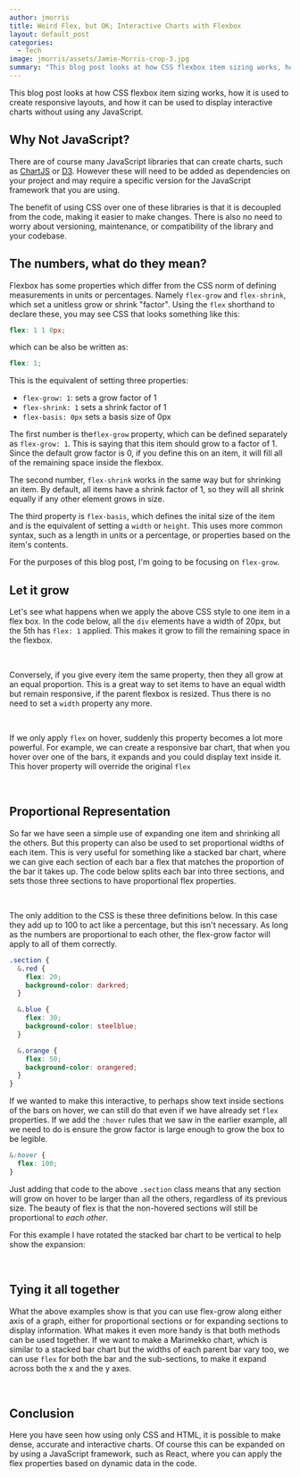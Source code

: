 ```yaml
---
author: jmorris
title: Weird Flex, but OK; Interactive Charts with Flexbox
layout: default_post
categories:
  - Tech
image: jmorris/assets/Jamie-Morris-crop-3.jpg
summary: "This blog post looks at how CSS flexbox item sizing works, how it is used to create responsive layouts, and how it can be used to display interactive charts without using any Javascript."
---
```


This blog post looks at how CSS flexbox item sizing works, how it is used to create responsive layouts, and how it can be used to display interactive charts without using any JavaScript.

## Why Not JavaScript?

There are of course many JavaScript libraries that can create charts, such as [ChartJS](https://www.chartjs.org) or [D3](https://d3js.org/). However these will need to be added as dependencies on your project and may require a specific version for the JavaScript framework that you are using.

The benefit of using CSS over one of these libraries is that it is decoupled from the code, making it easier to make changes. There is also no need to worry about versioning, maintenance, or compatibility of the library and your codebase.

## The numbers, what do they mean?

Flexbox has some properties which differ from the CSS norm of defining measurements in units or percentages. Namely `flex-grow` and `flex-shrink`, which set a unitless grow or shrink "factor". Using the `flex` shorthand to declare these, you may see CSS that looks something like this:

~~~scss
flex: 1 1 0px;
~~~

which can be also be written as:

~~~scss
flex: 1;
~~~

This is the equivalent of setting three properties:

- `flex-grow: 1`: sets a grow factor of 1
- `flex-shrink: 1` sets a shrink factor of 1
- `flex-basis: 0px` sets a basis size of 0px

The first number is the`flex-grow` property, which can be defined separately as `flex-grow: 1`. This is saying that this item should grow to a factor of 1. Since the default grow factor is 0, if you define this on an item, it will fill all of the remaining space inside the flexbox.

The second number, `flex-shrink` works in the same way but for shrinking an item. By default, all items have a shrink factor of 1, so they will all shrink equally if any other element grows in size.

The third property is `flex-basis`, which defines the inital size of the item and is the equivalent of setting a `width` or `height`. This uses more common syntax, such as a length in units or a percentage, or properties based on the item's contents.

For the purposes of this blog post, I'm going to be focusing on `flex-grow`.

## Let it grow

Let's see what happens when we apply the above CSS style to one item in a flex box. In the code below, all the `div` elements have a width of 20px, but the 5th has `flex: 1` applied. This makes it grow to fill the remaining space in the flexbox.

<script async src="//jsfiddle.net/jamiemorris1991/4dm3ew1g/embed/result,css,html/"></script><br/>

Conversely, if you give every item the same property, then they all grow at an equal proportion. This is a great way to set items to have an equal width but remain responsive, if the parent flexbox is resized. Thus there is no need to set a `width` property any more.

<script async src="//jsfiddle.net/jamiemorris1991/wbm8skpq/embed/result,css,html/"></script><br/>

If we only apply `flex` on hover, suddenly this property becomes a lot more powerful. For example, we can create a responsive bar chart, that when you hover over one of the bars, it expands and you could display text inside it. This hover property will override the original `flex`

<script async src="//jsfiddle.net/jamiemorris1991/q3s2e1Lf/embed/result,css,html/"></script><br/>

## Proportional Representation

So far we have seen a simple use of expanding one item and shrinking all the others. But this property can also be used to set proportional widths of each item. This is very useful for something like a stacked bar chart, where we can give each section of each bar a flex that matches the proportion of the bar it takes up. The code below splits each bar into three sections, and sets those three sections to have proportional flex properties.

<script async src="//jsfiddle.net/jamiemorris1991/0pjkuovh/embed/result,css,html/"></script><br/>

The only addition to the CSS is these three definitions below. In this case they add up to 100 to act like a percentage, but this isn't necessary. As long as the numbers are proportional to each other, the flex-grow factor will apply to all of them correctly.

~~~scss
.section {
  &.red {
    flex: 20;
    background-color: darkred;
  }

  &.blue {
    flex: 30;
    background-color: steelblue;
  }

  &.orange {
    flex: 50;
    background-color: orangered;
  }
}
~~~

If we wanted to make this interactive, to perhaps show text inside sections of the bars on hover, we can still do that even if we have already set `flex` properties. If we add the `:hover` rules that we saw in the earlier example, all we need to do is ensure the grow factor is large enough to grow the box to be legible.

~~~scss
&:hover {
  flex: 100;
}
~~~

Just adding that code to the above `.section` class means that any section will grow on hover to be larger than all the others, regardless of its previous size. The beauty of flex is that the non-hovered sections will still be proportional to _each other_.

For this example I have rotated the stacked bar chart to be vertical to help show the expansion:

<script async src="//jsfiddle.net/jamiemorris1991/gbcp8rjL/embed/result,css,html/"></script><br/>

## Tying it all together

What the above examples show is that you can use flex-grow along either axis of a graph, either for proportional sections or for expanding sections to display information. What makes it even more handy is that both methods can be used together. If we want to make a Marimekko chart, which is similar to a stacked bar chart but the widths of each parent bar vary too, we can use `flex` for both the bar and the sub-sections, to make it expand across both the x and the y axes.

<script async src="//jsfiddle.net/jamiemorris1991/7es5co8r/embed/result,css,html/"></script><br/>

## Conclusion

Here you have seen how using only CSS and HTML, it is possible to make dense, accurate and interactive charts. Of course this can be expanded on by using a JavaScript framework, such as React, where you can apply the flex properties based on dynamic data in the code.
